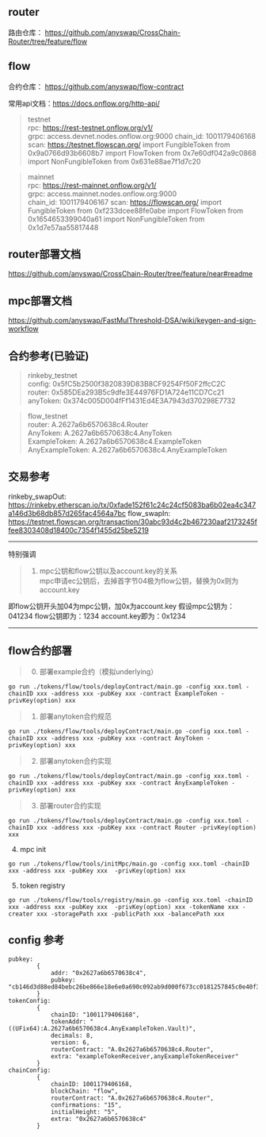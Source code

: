 ## router
路由仓库： https://github.com/anyswap/CrossChain-Router/tree/feature/flow

## flow
合约仓库： https://github.com/anyswap/flow-contract 

常用api文档：https://docs.onflow.org/http-api/

> testnet  
rpc:  https://rest-testnet.onflow.org/v1/  
grpc: access.devnet.nodes.onflow.org:9000
chain_id:  1001179406168
scan: https://testnet.flowscan.org/
import FungibleToken from 0x9a0766d93b6608b7
import FlowToken from 0x7e60df042a9c0868
import NonFungibleToken from 0x631e88ae7f1d7c20

> mainnet  
rpc:  https://rest-mainnet.onflow.org/v1/  
grpc: access.mainnet.nodes.onflow.org:9000  
chain_id:  1001179406167
scan: https://flowscan.org/
import FungibleToken from 0xf233dcee88fe0abe
import FlowToken from 0x1654653399040a61
import NonFungibleToken from 0x1d7e57aa55817448

## router部署文档 
https://github.com/anyswap/CrossChain-Router/tree/feature/near#readme
## mpc部署文档 
https://github.com/anyswap/FastMulThreshold-DSA/wiki/keygen-and-sign-workflow

## 合约参考(已验证)
> rinkeby_testnet  
config: 0x5fC5b2500f3820839D83B8CF9254Ff50F2ffcC2C  
router: 0x585DEa293B5c9dfe3E44976FD1A724e11CD7Cc21   
anyToken: 0x374c005D004fFf1431Ed4E3A7943d370298E7732 

> flow_testnet  
router: A.2627a6b6570638c4.Router  
AnyToken: A.2627a6b6570638c4.AnyToken  
ExampleToken: A.2627a6b6570638c4.ExampleToken  
AnyExampleToken: A.2627a6b6570638c4.AnyExampleToken  

## 交易参考
rinkeby_swapOut:  https://rinkeby.etherscan.io/tx/0xfade152f61c24c24cf5083ba6b02ea4c347a146d3b68db857d265fac4564a7bc
flow_swapIn:  https://testnet.flowscan.org/transaction/30abc93d4c2b467230aaf2173245ffee8303408d18400c7354f1455d25be5219
***
特别强调  
>1) mpc公钥和flow公钥以及account.key的关系  
mpc申请ec公钥后，去掉首字节04极为flow公钥，替换为0x则为account.key

即flow公钥开头加04为mpc公钥，加0x为account.key
假设mpc公钥为：041234
flow公钥即为：1234
account.key即为：0x1234
***

## flow合约部署
>0) 部署example合约（模拟underlying）
```shell
go run ./tokens/flow/tools/deployContract/main.go -config xxx.toml -chainID xxx -address xxx -pubKey xxx -contract ExampleToken -privKey(option) xxx
```
>1) 部署anytoken合约规范  
```shell
go run ./tokens/flow/tools/deployContract/main.go -config xxx.toml -chainID xxx -address xxx -pubKey xxx -contract AnyToken -privKey(option) xxx
```
>2) 部署anytoken合约实现
```shell
go run ./tokens/flow/tools/deployContract/main.go -config xxx.toml -chainID xxx -address xxx -pubKey xxx -contract AnyExampleToken -privKey(option) xxx
```
>3) 部署router合约实现
```shell
go run ./tokens/flow/tools/deployContract/main.go -config xxx.toml -chainID xxx -address xxx -pubKey xxx -contract Router -privKey(option) xxx
```
4) mpc init 
```shell
go run ./tokens/flow/tools/initMpc/main.go -config xxx.toml -chainID xxx -address xxx -pubKey xxx  -privKey(option) xxx
```
5) token registry
```shell
go run ./tokens/flow/tools/registry/main.go -config xxx.toml -chainID xxx -address xxx -pubKey xxx  -privKey(option) xxx -tokenName xxx -creater xxx -storagePath xxx -publicPath xxx -balancePath xxx
```

## config 参考
```shell
pubkey:
        {
            addr: "0x2627a6b6570638c4",
            pubkey: "cb146d3d88ed84bebc26be866e18e6e0a690c092ab9d000f673cc0181257845c0e40f343ef781128dfced5445cdb93177947cafc3228619983f16c074924772f"
        }
tokenConfig:
        {
            chainID: "1001179406168",
            tokenAddr: "((UFix64):A.2627a6b6570638c4.AnyExampleToken.Vault)",
            decimals: 8,
            version: 6,
            routerContract: "A.0x2627a6b6570638c4.Router",
            extra: "exampleTokenReceiver,anyExampleTokenReceiver"
        }
chainConfig:
        {
            chainID: 1001179406168,
            blockChain: "flow",
            routerContract: "A.0x2627a6b6570638c4.Router",
            confirmations: "15",
            initialHeight: "5",
            extra: "0x2627a6b6570638c4"
        }
```